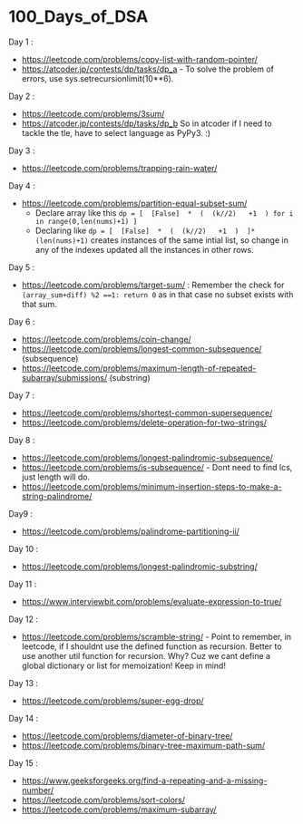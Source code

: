 # 100_Days_of_DSA

Day 1 :
- https://leetcode.com/problems/copy-list-with-random-pointer/
- https://atcoder.jp/contests/dp/tasks/dp_a  - To solve the problem of errors, use sys.setrecursionlimit(10**6).

Day 2 :
- https://leetcode.com/problems/3sum/
- https://atcoder.jp/contests/dp/tasks/dp_b So in atcoder if I need to tackle the tle, have to select language as PyPy3. :)

Day 3 :
- https://leetcode.com/problems/trapping-rain-water/

Day 4 :
- https://leetcode.com/problems/partition-equal-subset-sum/
  - Declare array like this ```dp = [  [False]  *  (  (k//2)   +1  ) for i in range(0,len(nums)+1) ]```
  - Declaring like ```dp = [  [False]  *  (  (k//2)   +1  )  ]*(len(nums)+1)``` creates instances of the same intial list, so change in any of the indexes updated all the instances in other rows.

Day 5 :
- https://leetcode.com/problems/target-sum/ : Remember the check for ```(array_sum+diff) %2 ==1: return 0``` as in that case no subset exists with that sum.

Day 6 :
- https://leetcode.com/problems/coin-change/
- https://leetcode.com/problems/longest-common-subsequence/ (subsequence)
- https://leetcode.com/problems/maximum-length-of-repeated-subarray/submissions/ (substring)
       
Day 7 :
- https://leetcode.com/problems/shortest-common-supersequence/
- https://leetcode.com/problems/delete-operation-for-two-strings/

Day 8 :
- https://leetcode.com/problems/longest-palindromic-subsequence/
- https://leetcode.com/problems/is-subsequence/ - Dont need to find lcs, just length will do.
- https://leetcode.com/problems/minimum-insertion-steps-to-make-a-string-palindrome/

Day9 :
- https://leetcode.com/problems/palindrome-partitioning-ii/

Day 10 :
- https://leetcode.com/problems/longest-palindromic-substring/

Day 11 :
- https://www.interviewbit.com/problems/evaluate-expression-to-true/

Day 12 :
- https://leetcode.com/problems/scramble-string/ - Point to remember, in leetcode, if I shouldnt use the defined function as recursion. Better to use another util function for recursion. Why? Cuz we cant define a global dictionary or list for memoization! Keep in mind!

Day 13 :
- https://leetcode.com/problems/super-egg-drop/

Day 14 :
- https://leetcode.com/problems/diameter-of-binary-tree/
- https://leetcode.com/problems/binary-tree-maximum-path-sum/

Day 15 :
- https://www.geeksforgeeks.org/find-a-repeating-and-a-missing-number/
- https://leetcode.com/problems/sort-colors/
- https://leetcode.com/problems/maximum-subarray/

